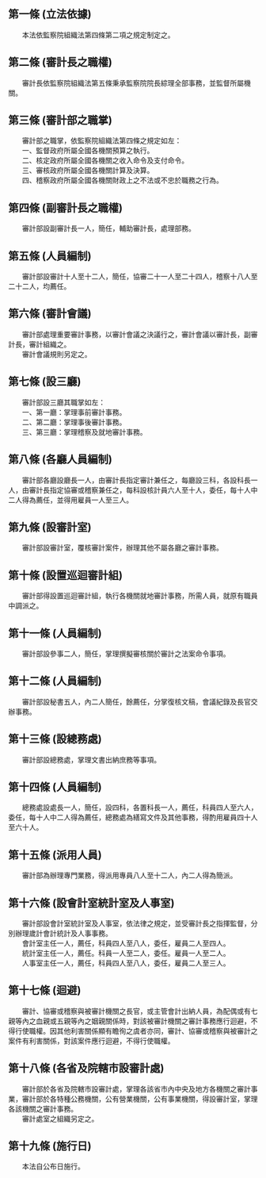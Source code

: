 第一條 (立法依據)
-----------------
　　本法依監察院組織法第四條第二項之規定制定之。  


第二條 (審計長之職權)
---------------------
　　審計長依監察院組織法第五條秉承監察院院長綜理全部事務，並監督所屬機關。  


第三條 (審計部之職掌)
---------------------
　　審計部之職掌，依監察院組織法第四條之規定如左：  
　　一、監督政府所屬全國各機關預算之執行。  
　　二、核定政府所屬全國各機關之收入命令及支付命令。  
　　三、審核政府所屬全國各機關計算及決算。  
　　四、稽察政府所屬全國各機關財政上之不法或不忠於職務之行為。  


第四條 (副審計長之職權)
-----------------------
　　審計部設副審計長一人，簡任，輔助審計長，處理部務。  


第五條 (人員編制)
-----------------
　　審計部設審計十人至十二人，簡任，協審二十一人至二十四人，稽察十八人至二十二人，均薦任。  


第六條 (審計會議)
-----------------
　　審計部處理重要審計事務，以審計會議之決議行之，審計會議以審計長，副審計長，審計組織之。  
　　審計會議規則另定之。  


第七條 (設三廳)
---------------
　　審計部設三廳其職掌如左：  
　　一、第一廳：掌理事前審計事務。  
　　二、第二廳：掌理事後審計事務。  
　　三、第三廳：掌理稽察及就地審計事務。  


第八條 (各廳人員編制)
---------------------
　　審計部各廳設廳長一人，由審計長指定審計兼任之，每廳設三科，各設科長一人，由審計長指定協審或稽察兼任之，每科設核計員六人至十人，委任，每十人中二人得為薦任，並得用雇員一人至三人。  


第九條 (設審計室)
-----------------
　　審計部設審計室，覆核審計案件，辦理其他不屬各廳之審計事務。  


第十條 (設置巡迴審計組)
-----------------------
　　審計部得設置巡迴審計組，執行各機關就地審計事務，所需人員，就原有職員中調派之。  


第十一條 (人員編制)
-------------------
　　審計部設參事二人，簡任，掌理撰擬審核關於審計之法案命令事項。  


第十二條 (人員編制)
-------------------
　　審計部設秘書五人，內二人簡任，餘薦任，分掌復核文稿，會議紀錄及長官交辦事務。  


第十三條 (設總務處)
-------------------
　　審計部設總務處，掌理文書出納庶務等事項。  


第十四條 (人員編制)
-------------------
　　總務處設處長一人，簡任，設四科，各置科長一人，薦任，科員四人至六人，委任，每十人中二人得為薦任，總務處為繕寫文件及其他事務，得酌用雇員四十人至六十人。  


第十五條 (派用人員)
-------------------
　　審計部為辦理專門業務，得派用專員八人至十二人，內二人得為簡派。  


第十六條 (設會計室統計室及人事室)
---------------------------------
　　審計部設會計室統計室及人事室，依法律之規定，並受審計長之指揮監督，分別辦理歲計會計統計及人事事務。  
　　會計室主任一人，薦任，科員四人至八人，委任，雇員二人至四人。  
　　統計室主任一人，薦任。科員一人至二人，委任。雇員一人至二人。  
　　人事室主任一人，薦任，科員四人至八人，委任，雇員二人至三人。  


第十七條 (迴避)
---------------
　　審計、協審或稽察與被審計機關之長官，或主管會計出納人員，為配偶或有七親等內之血親或五親等內之姻親關係時，對該被審計機關之審計事務應行迴避，不得行使職權。因其他利害關係顯有瞻徇之虞者亦同，審計、協審或稽察與被審計之案件有利害關係，對該案件應行迴避，不得行使職權。  


第十八條 (各省及院轄市設審計處)
-------------------------------
　　審計部於各省及院轄市設審計處，掌理各該省市內中央及地方各機關之審計事業，審計部於各特種公務機關，公有營業機關，公有事業機關，得設審計室，掌理各該機關之審計事務。  
　　審計處室之組織另定之。  


第十九條 (施行日)
-----------------
　　本法自公布日施行。